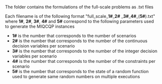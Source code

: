 The folder contains the formulations of the full-scale problems as .txt files 

Each filename is of the following format "full_scale_**1#**\_**2#** \_**3#**\_**4#**\_(**5#**).txt" where **1#**, **2#**, **3#**, **4#** and **5#** correspond to the following parameters used to generate the MIQCQP instances

* **1#** is the number that corresponds to the number of scenarios
* **2#** is the number that corresponds to the number of the continuous decision variables per scenario
* **3#** is the number that corresponds to the number of the integer decision variables per scenario
* **4#** is the number that corresponds to the number of the constraints per scenario
* **5#** is the number that corresponds to the state of a random function used to generate same random numbers on multiple executions